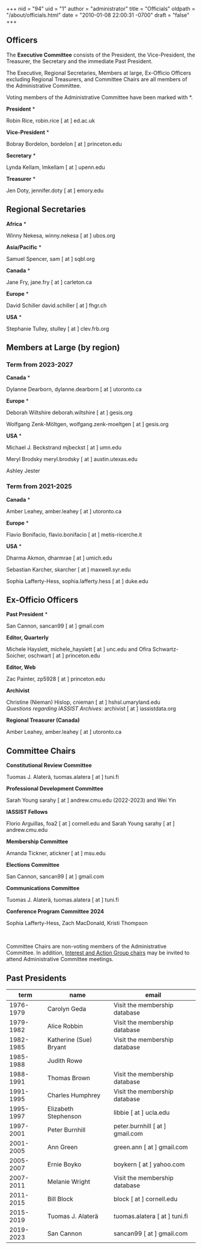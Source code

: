 +++
nid = "94"
uid = "1"
author = "administrator"
title = "Officials"
oldpath = "/about/officials.html" 
date = "2010-01-08 22:00:31 -0700"
draft = "false"
+++
## Officers

The **Executive Committee** consists of the President, the Vice-President, the Treasurer, the Secretary and the immediate Past President.

The Executive, Regional Secretaries, Members at large, Ex-Officio Officers excluding Regional Treasurers, and Committee Chairs are all members of the Administrative Committee. 

Voting members of the Administrative Committee have been marked with *. 

**President** *

Robin Rice, 
robin.rice [ at ] ed.ac.uk

**Vice-President** *

Bobray Bordelon, 
bordelon [ at ] princeton.edu

**Secretary** *

Lynda Kellam,
lmkellam [ at ] upenn.edu

**Treasurer** *

Jen Doty,
jennifer.doty [ at ] emory.edu

## Regional Secretaries

**Africa** *

Winny Nekesa,
winny.nekesa [ at ] ubos.org

**Asia/Pacific** *

Samuel Spencer,
sam [ at ] sqbl.org

**Canada** *

Jane Fry,
jane.fry [ at ] carleton.ca

**Europe** *

David Schiller
david.schiller [ at ] fhgr.ch

**USA** *

Stephanie Tulley,
stulley [ at ] clev.frb.org
 

## Members at Large (by region)

### Term from 2023-2027

**Canada** *

Dylanne Dearborn,
dylanne.dearborn [ at ] utoronto.ca

**Europe** *

Deborah Wiltshire
deborah.wiltshire [ at ] gesis.org

Wolfgang Zenk-Möltgen,
wolfgang.zenk-moeltgen [ at ] gesis.org

**USA** *

Michael J. Beckstrand
mjbeckst [ at ] umn.edu

Meryl Brodsky
meryl.brodsky [ at ] austin.utexas.edu

Ashley Jester


### Term from 2021-2025

**Canada** *

Amber Leahey,
amber.leahey [ at ] utoronto.ca

**Europe** *

Flavio Bonifacio,
flavio.bonifacio [ at ] metis-ricerche.it

**USA** *

Dharma Akmon,
dharmrae [ at ] umich.edu

Sebastian Karcher,
skarcher [ at ] maxwell.syr.edu

Sophia Lafferty-Hess,
sophia.lafferty.hess [ at ] duke.edu

## Ex-Officio Officers

**Past President** *

San Cannon,
sancan99 [ at ] gmail.com

**Editor, Quarterly**

Michele Hayslett, michele_hayslett [ at ] unc.edu and Ofira Schwartz-Soicher, oschwart [ at ] princeton.edu

**Editor, Web**

Zac Painter,
zp5928 [ at ] princeton.edu

**Archivist**

Christine (Nieman) Hislop, cnieman [ at ] hshsl.umaryland.edu
<br />*Questions regarding IASSIST Archives:* archivist [ at ] iassistdata.org


**Regional Treasurer (Canada)** 

Amber Leahey,
amber.leahey [ at ] utoronto.ca

<!--
**Regional Treasurer (Europe & Africa)** 

Open

**Regional Treasurer (Asia & Pacific)** 

Open 
-->

## Committee Chairs

**Constitutional Review Committee**

Tuomas J. Alaterä, tuomas.alatera [ at ] tuni.fi

**Professional Development Committee**

Sarah Young sarahy [ at ] andrew.cmu.edu (2022-2023) and Wei Yin

**IASSIST Fellows**

Florio Arguillas, foa2 [ at ] cornell.edu and Sarah Young sarahy [ at ] andrew.cmu.edu

**Membership Committee**

Amanda Tickner, atickner [ at ] msu.edu

**Elections Committee**

San Cannon, sancan99 [ at ] gmail.com

**Communications Committee**

Tuomas J. Alaterä, tuomas.alatera [ at ] tuni.fi

**Conference Program Committee 2024**

Sophia Lafferty-Hess, Zach MacDonald, Kristi Thompson

&nbsp;

Committee Chairs are non-voting members of the Administrative Committee.
In addition, [Interest and Action Group chairs](/about/committees-and-groups#interest-groups) may be invited to attend Administrative Committee meetings.


## Past Presidents

term|name |email |
---|---|---|
1976-1979 | Carolyn Geda |  Visit the membership database<!--cg3 [ at ] ix.netcom.com-->|
1979-1982 | Alice Robbin |  Visit the membership database<!--arobbin [ at ] indiana.edu--> |
1982-1985 | Katherine (Sue) Bryant  |  Visit the membership database<!--bryant.sue [ at ] tbs-sct.gc.ca--> |
1985-1988 | Judith Rowe |  <!--judith [ at ] princeton.edu--> |
1988-1991 | Thomas Brown |  Visit the membership database<!--ThomasEBrownDC [ at ] aol.com--> |
1991-1995 | Charles Humphrey |  Visit the membership database<!--chuck.humphrey [ at ] ualberta.ca--> |
1995-1997 | Elizabeth Stephenson |  libbie [ at ] ucla.edu |
1997-2001 | Peter Burnhill |  peter.burnhill [ at ] gmail.com |
2001-2005 | Ann Green |  green.ann [ at ] gmail.com |
2005-2007 | Ernie Boyko |  boykern [ at ] yahoo.com |
2007-2011 | Melanie Wright |  Visit the membership database <!--melanie [ at ] essex.ac.uk --> |
2011-2015 | Bill Block |  block [ at ] cornell.edu |
2015-2019 | Tuomas J. Alaterä |  tuomas.alatera [ at ] tuni.fi |
2019-2023 | San Cannon | sancan99 [ at ] gmail.com |


